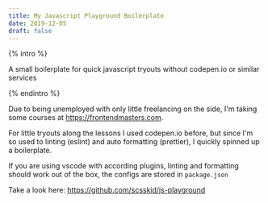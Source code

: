 ```yaml
---
title: My Javascript Playground Boilerplate
date: 2019-12-05
draft: false
---
```


{% intro %}

A small boilerplate for quick javascript tryouts without codepen.io or similar services

{% endintro %}

Due to being unemployed with only little freelancing on the side, I'm taking some courses at https://frontendmasters.com.

For little tryouts along the lessons I used codepen.io before, but since I'm so used to linting (eslint) and auto formatting (prettier), I quickly spinned up a boilerplate.

If you are using vscode with according plugins, linting and formatting should work out of the box, the configs are stored in `package.json`

Take a look here:
https://github.com/scsskid/js-playground
